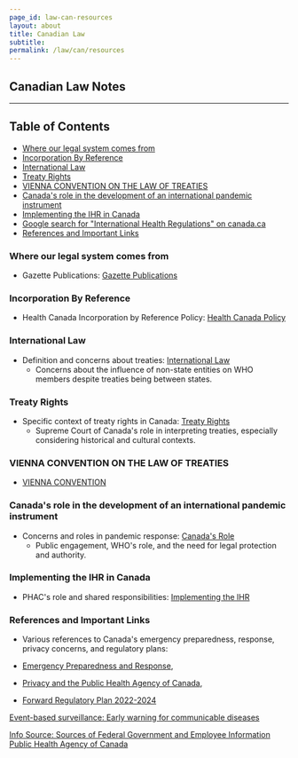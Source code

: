 ```yaml
---
page_id: law-can-resources
layout: about
title: Canadian Law
subtitle:
permalink: /law/can/resources
---
```


## Canadian Law Notes

---
## Table of Contents
<!-- #region -->

  - [Where our legal system comes from](#where-our-legal-system-comes-from)
  - [Incorporation By Reference](#incorporation-by-reference)
  - [International Law](#international-law)
  - [Treaty Rights](#treaty-rights)
  - [VIENNA CONVENTION ON THE LAW OF TREATIES](#vienna-convention-on-the-law-of-treaties)
  - [Canada's role in the development of an international pandemic instrument](#canadas-role-in-the-development-of-an-international-pandemic-instrument)
  - [Implementing the IHR in Canada](#implementing-the-ihr-in-canada)
  - [Google search for "International Health Regulations" on canada.ca](#google-search-for-international-health-regulations-on-canada.ca)
  - [References and Important Links](#references-and-important-links)
<!-- #endregion -->

### Where our legal system comes from

- Gazette Publications: [Gazette Publications](https://canadagazette.gc.ca/rp-pr/publications-eng.html)

### Incorporation By Reference
- Health Canada Incorporation by Reference Policy: [Health Canada Policy](https://www.canada.ca/en/health-canada/corporate/about-health-canada/legislation-guidelines/acts-regulations/incorporation-reference-policy.html)

### International Law
- Definition and concerns about treaties: [International Law](https://www.justice.gc.ca/eng/abt-apd/icg-gci/ihrl-didp/def.html)
  - Concerns about the influence of non-state entities on WHO members despite treaties being between states.

### Treaty Rights
- Specific context of treaty rights in Canada: [Treaty Rights](https://www.constitutionalstudies.ca/2021/09/treaty-rights-2/)
  - Supreme Court of Canada's role in interpreting treaties, especially considering historical and cultural contexts.

### VIENNA CONVENTION ON THE LAW OF TREATIES
- [VIENNA CONVENTION](https://www.treaty-accord.gc.ca/text-texte.aspx?id=104068)

### Canada's role in the development of an international pandemic instrument
- Concerns and roles in pandemic response: [Canada's Role](https://www.canada.ca/en/public-health/services/emergency-preparedness-response/canada-role-international-pandemic-instrument.html)
  - Public engagement, WHO's role, and the need for legal protection and authority.

### Implementing the IHR in Canada
- PHAC's role and shared responsibilities: [Implementing the IHR](https://www.canada.ca/en/public-health/services/emergency-preparedness-response/international-health-regulations.html)

<!-- ### Google search for "International Health Regulations" on canada.ca
- Quick overview of relevant links and the importance of public communication and legal implications: [Google Search Results](https://www.google.com/search?q=site%3Acanada.ca+%22International+Health+Regulations%22) -->

### References and Important Links
- Various references to Canada's emergency preparedness, response, privacy concerns, and regulatory plans: 

- [Emergency Preparedness and Response](https://www.canada.ca/en/public-health/services/emergency-preparedness-response.html), 

- [Privacy and the Public Health Agency of Canada](https://www.canada.ca/en/public-health/corporate/mandate/about-agency/access-information-privacy/privacy.html), 

- [Forward Regulatory Plan 2022-2024](https://www.canada.ca/en/public-health/corporate/mandate/about-agency/acts-regulations/forward-regulatory-plan/amendment-quarantine-regulations.html)

[Event-based surveillance: Early warning for communicable diseases](https://www.canada.ca/en/public-health/services/reports-publications/canada-communicable-disease-report-ccdr/monthly-issue/2023-49/issue-2-3-february-march-2023/event-based-surveillance-early-warning-communicable-diseases.html)

[Info Source: Sources of Federal Government and Employee Information Public Health Agency of Canada](https://www.canada.ca/en/public-health/corporate/mandate/about-agency/access-information-privacy/info-source-federal-government-employee-information.html)
